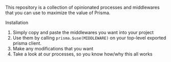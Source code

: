 This repository is a collection of opinionated processes and middlewares that you can use to maximize the value of Prisma.

Installation
1. Simply copy and paste the middlewares you want into your project
2. Use them by calling `prisma.$use(MIDDLEWARE)` on your top-level exported prisma client.
3. Make any modifications that you want
4. Take a look at our processes, so you know how/why this all works
